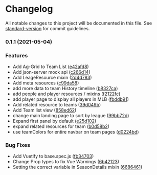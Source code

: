 # Changelog

All notable changes to this project will be documented in this file. See [standard-version](https://github.com/conventional-changelog/standard-version) for commit guidelines.

### 0.1.1 (2021-05-04)


### Features

* Add Ag-Grid to Team List ([e42afd8](https://github.com/sigmacloud/rest-resource-mlb/commit/e42afd8a01c826e13b1733dc2b787f714d9fe776))
* Add json-server mock api ([c266d14](https://github.com/sigmacloud/rest-resource-mlb/commit/c266d14db0008c959256e489c476ff1d379fdfba))
* Add LeageResource mixin ([2d4d783](https://github.com/sigmacloud/rest-resource-mlb/commit/2d4d7838906ae205ab7a15d3d7be393dcfd5f12a))
* Add meta resources ([c99da58](https://github.com/sigmacloud/rest-resource-mlb/commit/c99da5852146ada900dec1b7db07e1d4f3059835))
* add more data to team History timeline ([b8327ca](https://github.com/sigmacloud/rest-resource-mlb/commit/b8327ca77d5edaf152d30fea567f89d88704f685))
* add people and player resources / mixins ([f2122fc](https://github.com/sigmacloud/rest-resource-mlb/commit/f2122fc34554bf8e63a6919b33caa8e7ad64c6d0))
* add player page to display all players in MLB ([fbddb91](https://github.com/sigmacloud/rest-resource-mlb/commit/fbddb91147495f1491c1f59ebb1da425b4034b95))
* Add related resource to teams ([39d049b](https://github.com/sigmacloud/rest-resource-mlb/commit/39d049b93af638713693c427cc954e211070a087))
* Add Team list view ([858ed62](https://github.com/sigmacloud/rest-resource-mlb/commit/858ed627f70f209a7099b4df539276a2efba648c))
* change main landing page to sort by league ([99bb72d](https://github.com/sigmacloud/rest-resource-mlb/commit/99bb72d7231d68a68ef5dee4fc53c8a0cd625530))
* Expand first panel by default ([e25d102](https://github.com/sigmacloud/rest-resource-mlb/commit/e25d102e1ade9ceeb07ab881c53c83d0b4446fce))
* expand related resources for team ([b0d58b2](https://github.com/sigmacloud/rest-resource-mlb/commit/b0d58b2ce7cd4d387ee8a1ed3e5040a7c1e22388))
* use teamColors for entire navbar on team pages ([d0224bd](https://github.com/sigmacloud/rest-resource-mlb/commit/d0224bdbe97869809b1a64d6376e3d8090a14d69))


### Bug Fixes

* Add Vuetify to base.spec.js ([fb34703](https://github.com/sigmacloud/rest-resource-mlb/commit/fb347038d5d34aa13618371ca59c9840d002a169))
* Change Prop types to fix Vue Warnings ([6b42123](https://github.com/sigmacloud/rest-resource-mlb/commit/6b421237e63cb7e840f88797c92e12491f1c1d7c))
* Setting the correct variable in SeasonDetails mixin ([6686461](https://github.com/sigmacloud/rest-resource-mlb/commit/6686461e98dca0769e61b993c24a80324277e7b3))
